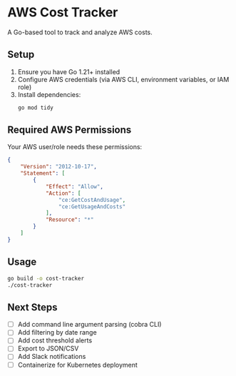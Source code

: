 # AWS Cost Tracker

A Go-based tool to track and analyze AWS costs.

## Setup

1. Ensure you have Go 1.21+ installed
2. Configure AWS credentials (via AWS CLI, environment variables, or IAM role)
3. Install dependencies:
   ```bash
   go mod tidy
   ```

## Required AWS Permissions

Your AWS user/role needs these permissions:
```json
{
    "Version": "2012-10-17",
    "Statement": [
        {
            "Effect": "Allow",
            "Action": [
                "ce:GetCostAndUsage",
                "ce:GetUsageAndCosts"
            ],
            "Resource": "*"
        }
    ]
}
```

## Usage

```bash
go build -o cost-tracker
./cost-tracker
```

## Next Steps

- [ ] Add command line argument parsing (cobra CLI)
- [ ] Add filtering by date range
- [ ] Add cost threshold alerts
- [ ] Export to JSON/CSV
- [ ] Add Slack notifications
- [ ] Containerize for Kubernetes deployment
